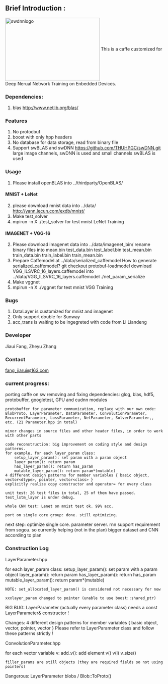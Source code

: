 ## Brief Introduction :
<img src="https://github.com/feifeibear/SWCaffe/blob/master/swdnnlogo.png" width = "300" height = "200" alt="swdnnlogo" align=center />
This is a caffe customized for Deep Nerual Network Training on Enbedded Devices.

### Dependencies:
1. blas
http://www.netlib.org/blas/

### Features
1. No protocbuf
2. boost with only hpp headers
3. No database for data storage, read from binary file
4. Support swBLAS and swDNN
https://github.com/THUHPGC/swDNN.git
large image channels, swDNN is used and small channels swBLAS is used

### Usage
1. Please install openBLAS into
../thirdparty/OpenBLAS/
#### MNIST + LeNet
2. please download mnist data into ../data/
http://yann.lecun.com/exdb/mnist/
2. Make test_solver
3. mpirun -n X ./test_solver for test mnist LeNet Training
#### IMAGENET + VGG-16
2. Please download imagenet data into ../data/imagenet_bin/
rename binary files into 
    mean.bin
    test_data.bin
    test_label.bin
    test_mean.bin
    train_data.bin
    train_label.bin
    train_mean.bin
3. Prepare Caffemodel at ../data/serialized_caffemodel
  How to generate serialized_caffemodel?
  git checkout protobuf-loadmodel 
  download VGG_ILSVRC_16_layers.caffemodel into ../data/VGG_ILSVRC_16_layers.caffemodel
  ./net_param_serialize
4. Make vggnet
5. mpirun -n X ./vggnet for test mnist VGG Training


### Bugs
1. DataLayer is customized for mnist and imagenet
3. Only support double for Sunway
5. acc_trans is waiting to be ingegreted with code from Li Liandeng

### Developer
Jiaui Fang, Zheyu Zhang

### Contact
fang_jiarui@163.com

### current progress:
porting caffe on sw
	removing and fixing dependencies: glog, blas, hdf5, protobuffer, googletest, GPU and cudnn modules

	protobuffer for parameter communication, replace with our own code: BlobProto, LayerParameter, DataParameter, ConvolutionParameter, RecurrentParameter, LossParameter, NetParameter, SolverParameter,, etc. (21 Parameter.hpp in total)

	minor changes in source files and other header files, in order to work with other parts

	code reconstruction: big improvement on coding style and design patterns. 
	for example, for each layer_param class:
		setup_layer_param(): set param with a param object
		layer_param(): return param
		has_layer_param(): return has_param
		mutable_layer_param(): return param*(mutable)
	4 different design patterns for member variables { basic object, vector<dtype>, pointer, vector<class> }
	explicitly realize copy constructor and operator= for every class

	unit test: 26 test files in total, 25 of them have passed. test_lstm_layer is under debug.

	whole CNN test: Lenet on mnist test ok. 99% acc.

	port on single core group: done. still optimizing.

next step:
	optimize single core.
	parameter server.
	rnn support requirement from sogou. so currently helping (not in the plan)
	bigger dataset and CNN according to plan

### Construction Log 
LayerParameter.hpp

for each layer_param class:
	setup_layer_param(): set param with a param object
	layer_param(): return param
	has_layer_param(): return has_param
	mutable_layer_param(): return param*(mutable)

	NOTE: set_allocated_layer_param() is considered not necessary for now

	xxxlayer_param changed to pointer (unable to use boost::shared_ptr)

BIG BUG: LayerParameter (actually every parameter class) needs a const LayerParameter& constructor !

Changes: 4 different design patterns for member variables { basic object, vector<dtype>, pointer, vector<class> }
Please refer to LayerParameter class and follow these patterns strictly !


ConvolutionParameter.hpp

for each vector variable v:
	add_v(): add element
	v()
	v(i)
	v_size()

	filler_params are still objects (they are required fields so not using pointers)


Dangerous:
LayerParameter blobs / Blob::ToProto()
